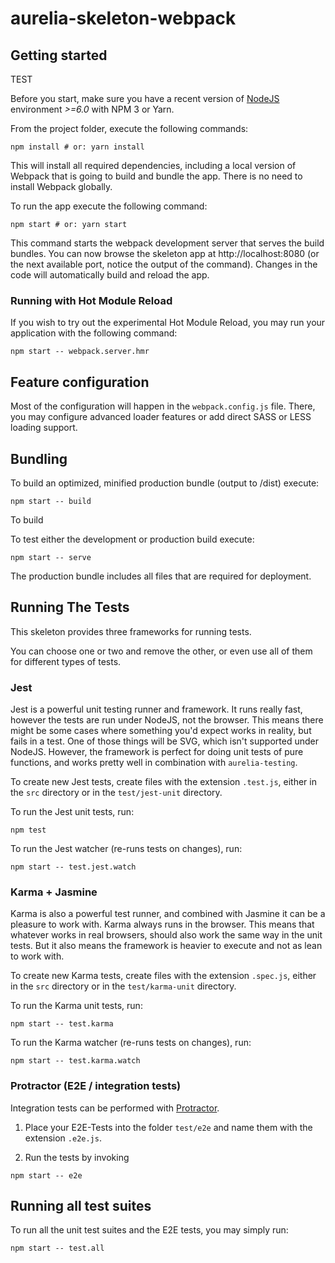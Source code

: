 # aurelia-skeleton-webpack

## Getting started

TEST

Before you start, make sure you have a recent version of [NodeJS](http://nodejs.org/) environment *>=6.0* with NPM 3 or Yarn.

From the project folder, execute the following commands:

```shell
npm install # or: yarn install
```

This will install all required dependencies, including a local version of Webpack that is going to
build and bundle the app. There is no need to install Webpack globally. 

To run the app execute the following command:

```shell
npm start # or: yarn start
```

This command starts the webpack development server that serves the build bundles.
You can now browse the skeleton app at http://localhost:8080 (or the next available port, notice the output of the command). Changes in the code
will automatically build and reload the app.

### Running with Hot Module Reload

If you wish to try out the experimental Hot Module Reload, you may run your application with the following command:

```shell
npm start -- webpack.server.hmr
```

## Feature configuration

Most of the configuration will happen in the `webpack.config.js` file.
There, you may configure advanced loader features or add direct SASS or LESS loading support.

## Bundling

To build an optimized, minified production bundle (output to /dist) execute:

```shell
npm start -- build
```

To build 

To test either the development or production build execute:

```shell
npm start -- serve
```

The production bundle includes all files that are required for deployment.

## Running The Tests

This skeleton provides three frameworks for running tests.

You can choose one or two and remove the other, or even use all of them for different types of tests.

### Jest

Jest is a powerful unit testing runner and framework.
It runs really fast, however the tests are run under NodeJS, not the browser.
This means there might be some cases where something you'd expect works in reality, but fails in a test. One of those things will be SVG, which isn't supported under NodeJS. However, the framework is perfect for doing unit tests of pure functions, and works pretty well in combination with `aurelia-testing`.

To create new Jest tests, create files with the extension `.test.js`, either in the `src` directory or in the `test/jest-unit` directory.

To run the Jest unit tests, run:

```shell
npm test
```

To run the Jest watcher (re-runs tests on changes), run:

```shell
npm start -- test.jest.watch
```

### Karma + Jasmine

Karma is also a powerful test runner, and combined with Jasmine it can be a pleasure to work with. Karma always runs in the browser. This means that whatever works in real browsers, should also work the same way in the unit tests. But it also means the framework is heavier to execute and not as lean to work with.

To create new Karma tests, create files with the extension `.spec.js`, either in the `src` directory or in the `test/karma-unit` directory.

To run the Karma unit tests, run:

```shell
npm start -- test.karma
```

To run the Karma watcher (re-runs tests on changes), run:

```shell
npm start -- test.karma.watch
```

### Protractor (E2E / integration tests)

Integration tests can be performed with [Protractor](http://angular.github.io/protractor/#/).

1. Place your E2E-Tests into the folder ```test/e2e``` and name them with the extension `.e2e.js`.

2. Run the tests by invoking

```shell
npm start -- e2e
```

## Running all test suites

To run all the unit test suites and the E2E tests, you may simply run:

```shell
npm start -- test.all
```
